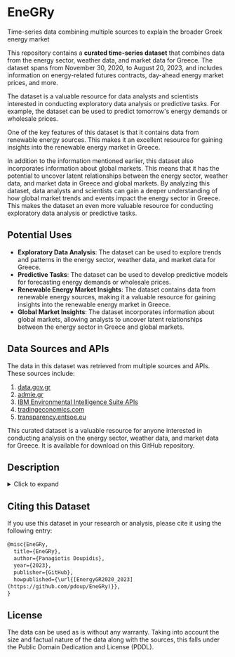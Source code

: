 # EneGRy
Time-series data combining multiple sources to explain the broader Greek energy market

This repository contains a **curated time-series dataset** that combines data from the energy sector, weather data, and market data for Greece. The dataset spans from November 30, 2020, to August 20, 2023, and includes information on energy-related futures contracts, day-ahead energy market prices, and more.

The dataset is a valuable resource for data analysts and scientists interested in conducting exploratory data analysis or predictive tasks. For example, the dataset can be used to predict tomorrow's energy demands or wholesale prices.

One of the key features of this dataset is that it contains data from renewable energy sources. This makes it an excellent resource for gaining insights into the renewable energy market in Greece.

In addition to the information mentioned earlier, this dataset also incorporates information about global markets. This means that it has the potential to uncover latent relationships between the energy sector, weather data, and market data in Greece and global markets. By analyzing this dataset, data analysts and scientists can gain a deeper understanding of how global market trends and events impact the energy sector in Greece. This makes the dataset an even more valuable resource for conducting exploratory data analysis or predictive tasks.

## Potential Uses

- **Exploratory Data Analysis**: The dataset can be used to explore trends and patterns in the energy sector, weather data, and market data for Greece.
- **Predictive Tasks**: The dataset can be used to develop predictive models for forecasting energy demands or wholesale prices.
- **Renewable Energy Market Insights**: The dataset contains data from renewable energy sources, making it a valuable resource for gaining insights into the renewable energy market in Greece.
- **Global Market Insights**: The dataset incorporates information about global markets, allowing analysts to uncover latent relationships between the energy sector in Greece and global markets.

## Data Sources and APIs

The data in this dataset was retrieved from multiple sources and APIs. These sources include:

1. [data.gov.gr](https://data.gov.gr/)
2. [admie.gr](https://www.admie.gr/)
3. [IBM Environmental Intelligence Suite APIs](https://www.ibm.com/products/environmental-intelligence-suite/apis)
4. [tradingeconomics.com](https://tradingeconomics.com/)
5. [transparency.entsoe.eu](https://transparency.entsoe.eu/)

This curated dataset is a valuable resource for anyone interested in conducting analysis on the energy sector, weather data, and market data for Greece. It is available for download on this GitHub repository.

## Description

<details>
  <summary>Click to expand</summary>
  
  |Feature|Type|Unit|Description|
| :------------ | :------------ | :------------ | :------------ |
|temp_min|int|`°C`|Minimum recorded temperature ; station `LGAV`, Spata, Attica, Greece|
|temp_max|int|`°C`|Maximum recorded temperature ; station `LGAV`, Spata, Attica, Greece|
|temp_avg|float|`°C`|Daily average temperature ; station `LGAV`, Spata, Attica, Greece|
|wx_phrase_most_freq|string|-|Most prominent expected weather conditions throughout that day (e.g., `Fair`, `Partly Cloudy`, `Light Rain`)|
|dewPt_min|int|`°C`|Minimum temperature at dew-point ; station `LGAV`, Spata, Attica, Greece|
|dewPt_max|int|`°C`|Maximum temperature at dew-point ; station `LGAV`, Spata, Attica, Greece|
|dewPt_avg|float|`°C`|Daily average temperature at dew-point ; station `LGAV`, Spata, Attica, Greece|
|heat_index_min|int|`°C`|Minimum recorded HI ; station `LGAV`, Spata, Attica, Greece. (HI: human-perceived equivalent temperature)|
|heat_index_max|int|`°C`|Maximum recorded HI ; station `LGAV`, Spata, Attica, Greece.|
|heat_index_avg|float|`°C`|Daily average HI ; station `LGAV`, Spata, Attica, Greece.|
|rh_min|int|`percentage (%)`|Minimum relative-humidity ; station `LGAV`, Spata, Attica, Greece. Ranges from `0` to `100`|
|rh_max|int|`percentage (%)`|Maximum relative-humidity ; station `LGAV`, Spata, Attica, Greece. Ranges from `0` to `100`|
|rh_avg|float|`percentage (%)`|Daily average relative-humidity ; station `LGAV`, Spata, Attica, Greece. Ranges from `0` to `100`|
|pressure_avg|float|`hPa/mbar`|Daily average atmospheric pressure ; station `LGAV`, Spata, Attica, Greece|
|vis_avg|int|`km (kilometer)`|Daily average visibility ; station `LGAV`, Spata, Attica, Greece|
|wdir_avg|int|`degrees (°)`|Daily average wind direction; station `LGAV`, Spata, Attica, Greece|
|wdir_cardinal_most_freq|string|-|Daily average secondary intercardinal directions (e.g., `SSW`, `VAR`, `NNW`); station `LGAV`, Spata, Attica, Greece|
|gust_max|int|`km/h`|Maximum recorded wind gusts; station `LGAV`, Spata, Attica, Greece|
|wspd_min|int|`km/h`|Minimum wind speed ; station `LGAV`, Spata, Attica, Greece|
|wspd_max|int|`km/h`|Maximum wind speed ; station `LGAV`, Spata, Attica, Greece|
|wspd_avg|float|`km/h`|Daily average wind speed ; station `LGAV`, Spata, Attica, Greece|
|uv_desc_least_freq|string|-|Least prominent ultraviolet-index for the day (e.g., `Low`, `Moderate`) ; station `LGAV`, Spata, Attica, Greece|
|uv_desc_most_freq|string|-|Most prominent ultraviolet-index for the day (e.g., `Low`, `Moderate`) ; station `LGAV`, Spata, Attica, Greece|
|uv_index_min|int|`scale (0-11+)`|Lowest recorded UV index; station `LGAV`, Spata, Attica, Greece|
|uv_index_max|int|`scale (0-11+)`|Highest recorded UV index; station `LGAV`, Spata, Attica, Greece|
|clds_most_freq|string|-|Most observed sky cloud coverage; station `LGAV`, Spata, Attica, Greece. ![More info](https://github.com/pdoup/EneGRy/blob/main/images/clouds_exp.png)|
|gas_load|int|`MWh`|Total gas load on the energy grid `GR`|
|wind_power_load|int|`MWh`|Load attributed to wind power generators `GR`|
|renewable_energy_load|int|`MWh`|Load attributed to renewable energy sources available on the power grid `GR`|
|net_imports|int|`MWh`|Total (`Imported` - `Exported`) energy balance `GR`|
|coal_load|int|`MWh`|Load attributed to traditional coal-fired plants available on the power grid `GR`|
|natural_gas_load|int|`MWh`|Total natural gas load on the energy grid `GR`|
|hydropower_load|int|`MWh`|Load on the energy grid from hydroelectric sources `GR`|
|gross_energy_load|int|`MWh`|Represents the quantity of energy necessary to satisfy domestic energy demands `GR`|
|renewable_energy_production|int|`MWh`|Total power produced by renewable energy sources `GR`|
|day_ahead_market_avg_clearing_price|float|`EUR / MWh`|For every market time  unit (typically `1H`) the day-ahead prices in each bidding zone (Currency/MWh) `GR`. The hourly clearing prices are aggregated to a daily average, meant to represent the daily mean wholesale price|
|wind_energy_index|float|`USD`|Tracks the performance of publicly traded companies in the wind energy sector as well as those businesses that do not produce energy but make most of their revenues by providing goods and services to the wind energy industry.|
|wind_energy_index_pct_change|float|`percentage (%)`|Daily shift in the wind index expressed as a percentage.|
|wind_energy_index_change|float|-|Daily shift in the wind index expressed as the numeric difference (`current_index` - `previous_index`).|
|solar_energy_index|float|`USD`|Tracks the performance of publicly traded companies in the solar energy sector as well as those businesses that do not produce energy but make most of their revenues by providing goods and services to the solar energy industry.|
|solar_energy_index_pct_change|float|`percentage (%)`|Daily shift in the solar index expressed as a percentage.|
|solar_energy_index_change|float|-|Daily shift in the solar index expressed as the numeric difference (`current_index` - `previous_index`).|
|heating_oil_futures_US|float|`USD`|Heating oil, also known as No. 2 fuel oil futures.|
|heating_oil_futures_US_pct_change|float|`percentage (%)`|Daily shift in the heating oil futures contracts expressed as a percentage.|
|heating_oil_futures_US_change|float|-|Daily shift in the heating oil futures contracts prices expressed as the numeric difference (`current` - `previous`).|
|carbon_permits_EU|float|`EUR`|Sourced from the European Union Emissions Trading System (EU ETS). Allowances for carbon emissions are first allocated considering EU directives for the maximum amount of greenhouse gases that can be emitted (can be traded).|
|carbon_permits_EU_pct_change|float|`percentage (%)`|Daily shift in the allowances price for carbon emissions expressed as a percentage.|
|carbon_permits_EU_change|float|-|Daily shift in the allowances price for carbon emissions expressed as the numeric difference (`current` - `previous`).|
|coal_futures|float|`USD`|Newcastle coal futures. The standard GC Newcastle contact listed on Intercontinental Exchange (ICE) weights 1,000 metric tonnes.|
|coal_futures_pct_change|float|`percentage (%)`|Daily shift in the coal futures contracts expressed as a percentage.|
|coal_futures_change|float|-|Daily shift in the coal futures contracts prices expressed as the numeric difference (`current` - `previous`).|
|natural_gas_eu_dutch_ttf_prices|float|`EUR/MWh`|Dutch TTF Gas. European benchmark for gas prices stipulating physical delivery as part of the agreement.|
|natural_gas_eu_dutch_ttf_prices_pct_change|float|`percentage (%)`|Daily shift in the Dutch TTF Gas contracts expressed as a percentage.|
|natural_gas_eu_dutch_ttf_prices_change|float|-|Daily shift in the Dutch TTF Gas contracts prices expressed as the numeric difference (`current` - `previous`).|
|wti_crude_oil_futures|float|`USD/Bbl`|West Texas Intermediate (WTI) benchmark for US crude.|
|wti_crude_oil_futures_pct_change|float|`percentage (%)`|Daily shift in the WTI futures contracts expressed as a percentage.|
|wti_crude_oil_futures_change|float|-|Daily shift in the WTI futures contracts expressed as the numeric difference (`current` - `previous`).|  
</details>

## Citing this Dataset

If you use this dataset in your research or analysis, please cite it using the following entry:

```
@misc{EneGRy,
  title={EneGRy},
  author={Panagiotis Doupidis},
  year={2023},
  publisher={GitHub},
  howpublished={\url{[EnergyGR2020_2023](https://github.com/pdoup/EneGRy)}},
}
```

## License

The data can be used as is without any warranty. Taking into account the size and factual nature of the data along with the sources, this falls under the Public Domain Dedication and License (PDDL).
